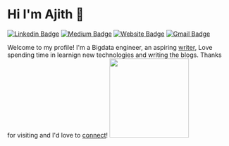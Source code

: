 # Hi I'm Ajith 👋
[![Linkedin Badge](https://img.shields.io/badge/-ajshetty28?style=flat&logo=Linkedin&logoColor=white&link=https://www.linkedin.com/in/ajshetty28/)](https://www.linkedin.com/in/ajshetty28/)
[![Medium Badge](https://img.shields.io/badge/-@__ajithshetty28-000000?style=flat&labelColor=000000&logo=Medium&link=https://ajithshetty28.medium.com/)](https://ajithshetty28.medium.com/)
[![Website Badge](https://img.shields.io/badge/-ajshetty?style=flat&logo=Github&logoColor=black&link=https://bigdatanerd.github.io/)](https://bigdatanerd.github.io/)
[![Gmail Badge](https://img.shields.io/badge/-ajithshetty28-c14438?style=flat&logo=Gmail&logoColor=white&link=mailto:ajithshetty28@gmail.com)](mailto:ajithshetty28@gmail.com)

Welcome to my profile! I'm a Bigdata engineer, an aspiring [writer](https://ajithshetty28.medium.com), Love spending time in learnign new technologies and writing the blogs. Thanks for visiting and I'd love to [connect](https://www.linkedin.com/in/ajshetty28/)!
<img height="180em" src="https://github-readme-stats.vercel.app/api?username=ajithshetty&show_icons=true&hide_border=true&&count_private=true&include_all_commits=true" />
